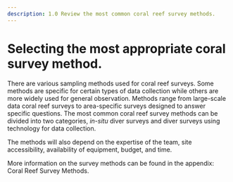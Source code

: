 ```yaml
---
description: 1.0 Review the most common coral reef survey methods.
---
```


# Selecting the most appropriate coral survey method.

There are various sampling methods used for coral reef surveys. Some methods are specific for certain types of data collection while others are more widely used for general observation. Methods range from large-scale data coral reef surveys to area-specific surveys designed to answer specific questions. The most common coral reef survey methods can be divided into two categories, _in-situ_ diver surveys and diver surveys using technology for data collection.

The methods will also depend on the expertise of the team, site accessibility, availability of equipment, budget, and time. &#x20;

More information on the survey methods can be found in the appendix: Coral Reef Survey Methods.&#x20;
